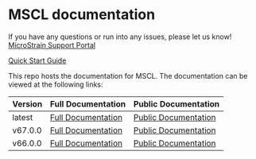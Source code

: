 # MSCL documentation

If you have any questions or run into any issues, please let us know! [MicroStrain Support Portal](https://support.microstrain.com)

[Quick Start Guide](https://lord-microstrain.github.io/MSCL_documentation/Getting_Started)

This repo hosts the documentation for MSCL. The documentation can be viewed at the following links:

| Version | Full Documentation                                                                                | Public Documentation                                                                            |
|---------|---------------------------------------------------------------------------------------------------|-------------------------------------------------------------------------------------------------|
| latest  | [Full Documentation](https://lord-microstrain.github.io/MSCL_documentation/latest/MSCL_API_Docs)  | [Public Documentation](https://lord-microstrain.github.io/MSCL_documentation/latest/MSCL_Docs)  |
| v67.0.0 | [Full Documentation](https://lord-microstrain.github.io/MSCL_documentation/v67.0.0/MSCL_API_Docs) | [Public Documentation](https://lord-microstrain.github.io/MSCL_documentation/v67.0.0/MSCL_Docs) |
| v66.0.0 | [Full Documentation](https://lord-microstrain.github.io/MSCL_documentation/v66.0.0/MSCL_API_Docs) | [Public Documentation](https://lord-microstrain.github.io/MSCL_documentation/v66.0.0/MSCL_Docs) |
